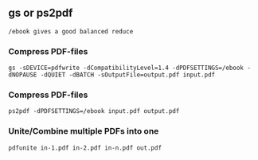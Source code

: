 ## gs or ps2pdf

    /ebook gives a good balanced reduce

### Compress PDF-files

    gs -sDEVICE=pdfwrite -dCompatibilityLevel=1.4 -dPDFSETTINGS=/ebook -dNOPAUSE -dQUIET -dBATCH -sOutputFile=output.pdf input.pdf

### Compress PDF-files

    ps2pdf -dPDFSETTINGS=/ebook input.pdf output.pdf

### Unite/Combine multiple PDFs into one

    pdfunite in-1.pdf in-2.pdf in-n.pdf out.pdf

